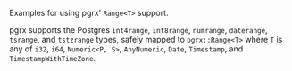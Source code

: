 Examples for using pgrx' `Range<T>` support.

pgrx supports the Postgres `int4range`, `int8range`, `numrange`, `daterange`, `tsrange`, and `tstzrange` types, safely
mapped to `pgrx::Range<T>` where `T` is any of `i32`, `i64`, `Numeric<P, S>`, `AnyNumeric`, `Date`, `Timestamp`, and `TimestampWithTimeZone`.